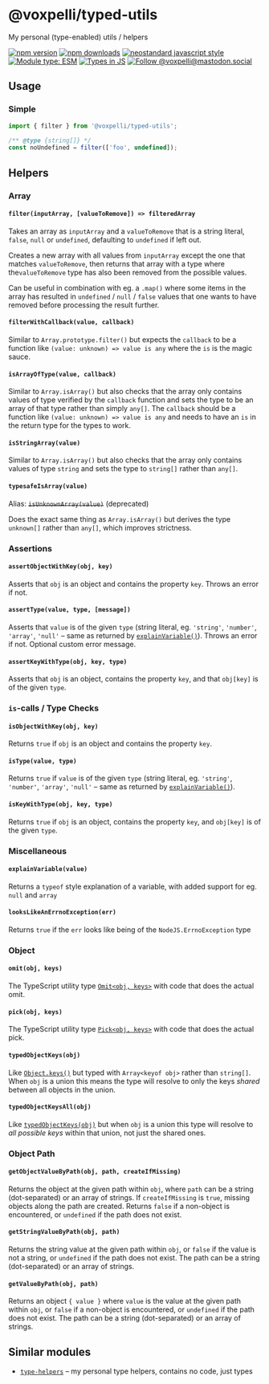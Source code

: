 # @voxpelli/typed-utils

My personal (type-enabled) utils / helpers

[![npm version](https://img.shields.io/npm/v/@voxpelli/typed-utils.svg?style=flat)](https://www.npmjs.com/package/@voxpelli/typed-utils)
[![npm downloads](https://img.shields.io/npm/dm/@voxpelli/typed-utils.svg?style=flat)](https://www.npmjs.com/package/@voxpelli/typed-utils)
[![neostandard javascript style](https://img.shields.io/badge/code_style-neostandard-7fffff?style=flat&labelColor=ff80ff)](https://github.com/neostandard/neostandard)
[![Module type: ESM](https://img.shields.io/badge/module%20type-esm-brightgreen)](https://github.com/voxpelli/badges-cjs-esm)
[![Types in JS](https://img.shields.io/badge/types_in_js-yes-brightgreen)](https://github.com/voxpelli/types-in-js)
[![Follow @voxpelli@mastodon.social](https://img.shields.io/mastodon/follow/109247025527949675?domain=https%3A%2F%2Fmastodon.social&style=social)](https://mastodon.social/@voxpelli)

## Usage

### Simple

```javascript
import { filter } from '@voxpelli/typed-utils';

/** @type {string[]} */
const noUndefined = filter(['foo', undefined]);
```

## Helpers

### Array

#### `filter(inputArray, [valueToRemove]) => filteredArray`

Takes an array as `inputArray` and a `valueToRemove` that is a string literal, `false`, `null` or `undefined`, defaulting to `undefined` if left out.

Creates a new array with all values from `inputArray` except the one that matches `valueToRemove`, then returns that array with a type where the`valueToRemove` type has also been removed from the possible values.

Can be useful in combination with eg. a `.map()` where some items in the array has resulted in `undefined` / `null` / `false` values that one wants to have removed before processing the result further.

#### `filterWithCallback(value, callback)`

Similar to `Array.prototype.filter()` but expects the `callback` to be a function like `(value: unknown) => value is any` where the `is` is the magic sauce.

#### `isArrayOfType(value, callback)`

Similar to `Array.isArray()` but also checks that the array only contains values of type verified by the `callback` function and sets the type to be an array of that type rather than simply `any[]`. The `callback` should be a function like `(value: unknown) => value is any` and needs to have an `is` in the return type for the types to work.

#### `isStringArray(value)`

Similar to `Array.isArray()` but also checks that the array only contains values of type `string` and sets the type to `string[]` rather than `any[]`.

#### `typesafeIsArray(value)`

Alias: ~~`isUnknownArray(value)`~~ (deprecated)

Does the exact same thing as `Array.isArray()` but derives the type `unknown[]` rather than `any[]`, which improves strictness.

### Assertions

#### `assertObjectWithKey(obj, key)`

Asserts that `obj` is an object and contains the property `key`. Throws an error if not.

#### `assertType(value, type, [message])`

Asserts that `value` is of the given `type` (string literal, eg. `'string'`, `'number'`, `'array'`, `'null'` – same as returned by [`explainVariable()`](#explainvariablevalue)). Throws an error if not. Optional custom error message.

#### `assertKeyWithType(obj, key, type)`

Asserts that `obj` is an object, contains the property `key`, and that `obj[key]` is of the given `type`.

### `is`-calls / Type Checks

#### `isObjectWithKey(obj, key)`

Returns `true` if `obj` is an object and contains the property `key`.

#### `isType(value, type)`

Returns `true` if `value` is of the given `type` (string literal, eg. `'string'`, `'number'`, `'array'`, `'null'` – same as returned by [`explainVariable()`](#explainvariablevalue)).

#### `isKeyWithType(obj, key, type)`

Returns `true` if `obj` is an object, contains the property `key`, and `obj[key]` is of the given `type`.

### Miscellaneous

#### `explainVariable(value)`

Returns a `typeof` style explanation of a variable, with added support for eg. `null` and `array`

#### `looksLikeAnErrnoException(err)`

Returns `true` if the `err` looks like being of the `NodeJS.ErrnoException` type

### Object

#### `omit(obj, keys)`

The TypeScript utility type [`Omit<obj, keys>`](https://www.typescriptlang.org/docs/handbook/utility-types.html#omittype-keys) with code that does the actual omit.

#### `pick(obj, keys)`

The TypeScript utility type [`Pick<obj, keys>`](https://www.typescriptlang.org/docs/handbook/utility-types.html#picktype-keys) with code that does the actual pick.

#### `typedObjectKeys(obj)`

Like [`Object.keys()`](https://developer.mozilla.org/en-US/docs/Web/JavaScript/Reference/Global_Objects/Object/keys) but typed with `Array<keyof obj>` rather than `string[]`. When `obj` is a union this means the type will resolve to only the keys _shared_ between all objects in the union.

#### `typedObjectKeysAll(obj)`

Like [`typedObjectKeys(obj)`](#typedobjectkeysobj) but when `obj` is a union this type will resolve to _all possible keys_ within that union, not just the shared ones.

### Object Path

#### `getObjectValueByPath(obj, path, createIfMissing)`

Returns the object at the given path within `obj`, where `path` can be a string (dot-separated) or an array of strings. If `createIfMissing` is `true`, missing objects along the path are created. Returns `false` if a non-object is encountered, or `undefined` if the path does not exist.

#### `getStringValueByPath(obj, path)`

Returns the string value at the given path within `obj`, or `false` if the value is not a string, or `undefined` if the path does not exist. The path can be a string (dot-separated) or an array of strings.

#### `getValueByPath(obj, path)`

Returns an object `{ value }` where `value` is the value at the given path within `obj`, or `false` if a non-object is encountered, or `undefined` if the path does not exist. The path can be a string (dot-separated) or an array of strings.

<!-- ## Used by

* [`example`](https://example.com/) – used by this one to do X and Y
 -->
## Similar modules

* [`type-helpers`](https://github.com/voxpelli/type-helpers) – my personal type helpers, contains no code, just types
<!--
## See also

* [Announcement blog post](#)
* [Announcement tweet](#) -->
